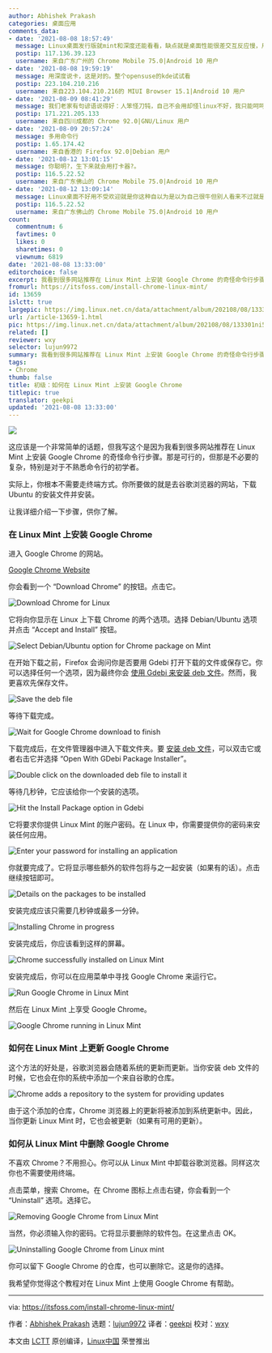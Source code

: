 ```yaml
---
author: Abhishek Prakash
categories: 桌面应用
comments_data:
- date: '2021-08-08 18:57:49'
  message: Linux桌面发行版就mint和深度还能看看，缺点就是桌面性能很差交互反应慢，用ssd都解决不了。其他就算了，稳定都解决不了
  postip: 117.136.39.123
  username: 来自广东广州的 Chrome Mobile 75.0|Android 10 用户
- date: '2021-08-08 19:59:19'
  message: 用深度说卡，这是对的。整个opensuse的kde试试看
  postip: 223.104.210.216
  username: 来自223.104.210.216的 MIUI Browser 15.1|Android 10 用户
- date: '2021-08-09 08:41:29'
  message: 我们老家有句谚语说得好：人笨怪刀钝，自己不会用却怪linux不好，我只能呵呵
  postip: 171.221.205.133
  username: 来自四川成都的 Chrome 92.0|GNU/Linux 用户
- date: '2021-08-09 20:57:24'
  message: 多用命令行
  postip: 1.65.174.42
  username: 来自香港的 Firefox 92.0|Debian 用户
- date: '2021-08-12 13:01:15'
  message: 你聪明?，生下来就会用打卡器?。
  postip: 116.5.22.52
  username: 来自广东佛山的 Chrome Mobile 75.0|Android 10 用户
- date: '2021-08-12 13:09:14'
  message: Linux桌面不好用不受欢迎就是你这种自以为是以为自己很牛但别人看来不过就是个sb的人太多了。
  postip: 116.5.22.52
  username: 来自广东佛山的 Chrome Mobile 75.0|Android 10 用户
count:
  commentnum: 6
  favtimes: 0
  likes: 0
  sharetimes: 0
  viewnum: 6819
date: '2021-08-08 13:33:00'
editorchoice: false
excerpt: 我看到很多网站推荐在 Linux Mint 上安装 Google Chrome 的奇怪命令行步骤。那是可行的，但那是不必要的复杂
fromurl: https://itsfoss.com/install-chrome-linux-mint/
id: 13659
islctt: true
largepic: https://img.linux.net.cn/data/attachment/album/202108/08/133301ni5k5i8rziezwe5i.jpg
url: /article-13659-1.html
pic: https://img.linux.net.cn/data/attachment/album/202108/08/133301ni5k5i8rziezwe5i.jpg.thumb.jpg
related: []
reviewer: wxy
selector: lujun9972
summary: 我看到很多网站推荐在 Linux Mint 上安装 Google Chrome 的奇怪命令行步骤。那是可行的，但那是不必要的复杂
tags:
- Chrome
thumb: false
title: 初级：如何在 Linux Mint 上安装 Google Chrome
titlepic: true
translator: geekpi
updated: '2021-08-08 13:33:00'
---
```


![](https://img.linux.net.cn/data/attachment/album/202108/08/133301ni5k5i8rziezwe5i.jpg)


这应该是一个非常简单的话题，但我写这个是因为我看到很多网站推荐在 Linux Mint 上安装 Google Chrome 的奇怪命令行步骤。那是可行的，但那是不必要的复杂，特别是对于不熟悉命令行的初学者。


实际上，你根本不需要走终端方式。你所要做的就是去谷歌浏览器的网站，下载 Ubuntu 的安装文件并安装。


让我详细介绍一下步骤，供你了解。


### 在 Linux Mint 上安装 Google Chrome


进入 Google Chrome 的网站。


[Google Chrome Website](https://www.google.com/chrome/index.html)


你会看到一个 “Download Chrome” 的按钮。点击它。


![Download Chrome for Linux](https://img.linux.net.cn/data/attachment/album/202108/08/133346tiefke33eekz9zfs.png)


它将向你显示在 Linux 上下载 Chrome 的两个选项。选择 Debian/Ubuntu 选项并点击 “Accept and Install” 按钮。


![Select Debian/Ubuntu option for Chrome package on Mint](https://img.linux.net.cn/data/attachment/album/202108/08/133349e41qww65q9qqt79d.png)


在开始下载之前，Firefox 会询问你是否要用 Gdebi 打开下载的文件或保存它。你可以选择任何一个选项，因为最终你会 [使用 Gdebi 来安装 deb 文件](https://itsfoss.com/gdebi-default-ubuntu-software-center/)。然而，我更喜欢先保存文件。


![Save the deb file](https://img.linux.net.cn/data/attachment/album/202108/08/133351r0n5ne02to8232s2.png)


等待下载完成。


![Wait for Google Chrome download to finish](https://img.linux.net.cn/data/attachment/album/202108/08/133352o7s7ami9sw2bx2d2.png)


下载完成后，在文件管理器中进入下载文件夹。要 [安装 deb 文件](https://itsfoss.com/install-deb-files-ubuntu/)，可以双击它或者右击它并选择 “Open With GDebi Package Installer”。


![Double click on the downloaded deb file to install it](https://img.linux.net.cn/data/attachment/album/202108/08/133355p2d2uhdiptttfh2i.png)


等待几秒钟，它应该给你一个安装的选项。


![Hit the Install Package option in Gdebi](https://img.linux.net.cn/data/attachment/album/202108/08/133357eofoexvzgpfmothk.png)


它将要求你提供 Linux Mint 的账户密码。在 Linux 中，你需要提供你的密码来安装任何应用。


![Enter your password for installing an application](https://img.linux.net.cn/data/attachment/album/202108/08/133359qwtitnpmgnw23lpz.png)


你就要完成了。它将显示哪些额外的软件包将与之一起安装（如果有的话）。点击继续按钮即可。


![Details on the packages to be installed](https://img.linux.net.cn/data/attachment/album/202108/08/133401qjuu8224f2f5ti23.png)


安装完成应该只需要几秒钟或最多一分钟。


![Installing Chrome in progress](https://img.linux.net.cn/data/attachment/album/202108/08/133404ynxb58p5c5xz05cc.png)


安装完成后，你应该看到这样的屏幕。


![Chrome successfully installed on Linux Mint](https://img.linux.net.cn/data/attachment/album/202108/08/133406a9y9qeffh0jeylcy.png)


安装完成后，你可以在应用菜单中寻找 Google Chrome 来运行它。


![Run Google Chrome in Linux Mint](https://img.linux.net.cn/data/attachment/album/202108/08/133409akckhcxc7xomjvhf.png)


然后在 Linux Mint 上享受 Google Chrome。


![Google Chrome running in Linux Mint](https://img.linux.net.cn/data/attachment/album/202108/08/133819ld2354t12ivrf29r.jpg)


### 如何在 Linux Mint 上更新 Google Chrome


这个方法的好处是，谷歌浏览器会随着系统的更新而更新。当你安装 deb 文件的时候，它也会在你的系统中添加一个来自谷歌的仓库。


![Chrome adds a repository to the system for providing updates](https://img.linux.net.cn/data/attachment/album/202108/08/133411qazqc7a2nkgx96w2.png)


由于这个添加的仓库，Chrome 浏览器上的更新将被添加到系统更新中。因此，当你更新 Linux Mint 时，它也会被更新（如果有可用的更新）。


### 如何从 Linux Mint 中删除 Google Chrome


不喜欢 Chrome？不用担心。你可以从 Linux Mint 中卸载谷歌浏览器。同样这次你也不需要使用终端。


点击菜单，搜索 Chrome。在 Chrome 图标上点击右键，你会看到一个 “Uninstall” 选项。选择它。


![Removing Google Chrome from Linux Mint](https://img.linux.net.cn/data/attachment/album/202108/08/133802x2z1b17ocojan2h9.jpg)


当然，你必须输入你的密码。它将显示要删除的软件包。在这里点击 OK。


![Uninstalling Google Chrome from Linux mint](https://img.linux.net.cn/data/attachment/album/202108/08/133748kb2xr2nj4g42js92.jpg)


你可以留下 Google Chrome 的仓库，也可以删除它。这是你的选择。


我希望你觉得这个教程对在 Linux Mint 上使用 Google Chrome 有帮助。




---


via: <https://itsfoss.com/install-chrome-linux-mint/>


作者：[Abhishek Prakash](https://itsfoss.com/author/abhishek/) 选题：[lujun9972](https://github.com/lujun9972) 译者：[geekpi](https://github.com/geekpi) 校对：[wxy](https://github.com/wxy)


本文由 [LCTT](https://github.com/LCTT/TranslateProject) 原创编译，[Linux中国](https://linux.cn/) 荣誉推出
